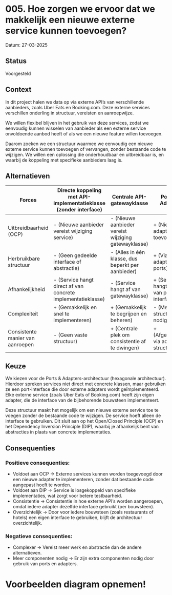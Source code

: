 # 005. Hoe zorgen we ervoor dat we makkelijk een nieuwe externe service kunnen toevoegen?
Datum: 27-03-2025

## Status
Voorgesteld

## Context
In dit project halen we data op via externe API’s van verschillende aanbieders, zoals Uber Eats en Booking.com. Deze externe services verschillen onderling in structuur, vereisten en aanroepwijze.

We willen flexibel blijven in het gebruik van deze services, zodat we eenvoudig kunnen wisselen van aanbieder als een externe service onvoldoende aanbod heeft of als we een nieuwe feature willen toevoegen.

Daarom zoeken we een structuur waarmee we eenvoudig een nieuwe externe service kunnen toevoegen of vervangen, zonder bestaande code te wijzigen. We willen een oplossing die onderhoudbaar en uitbreidbaar is, en waarbij de koppeling met specifieke aanbieders laag is.

## Alternatieven
| Forces | Directe koppeling met API-implementatieklasse (zonder interface) | Centrale API-gatewayklasse | Ports en Adapters |
|------------------------------|----------------|-----|--|
| Uitbreidbaarheid (OCP) | - (Nieuwe aanbieder vereist wijziging service) | - (Nieuwe aanbieder vereist wijziging gatewayklasse) | + (Nieuwe adapter toevoegen) |
| Herbruikbare structuur | - (Geen gedeelde interface of abstractie) | - (Alles in één klasse, dus beperkt per aanbieder) | + (Via adapters en ports) |
| Afhankelijkheid | - (Service hangt direct af van concrete implementatieklasse)| - (Service hangt af van gatewayklasse) | + (Service hangt alleen af van port-interface) |
| Complexiteit | + (Gemakkelijk en snel te implementeren) | + (Gemakkelijk te begrijpen en beheren) | - (Meer structuur nodig) |
| Consistente manier van aanroepen | - (Geen vaste structuur) | + (Centrale plek om consistentie af te dwingen) | + (Afgedwongen via adapter-structuur) |

## Keuze
We kiezen voor de Ports & Adapters-architectuur (hexagonale architectuur). Hierdoor spreken services niet direct met concrete klassen, maar gebruiken ze een port-interface die door externe adapters wordt geïmplementeerd. Elke externe service (zoals Uber Eats of Booking.com) heeft zijn eigen adapter, die de interface van de bijbehorende bouwsteen implementeert.

Deze structuur maakt het mogelijk om een nieuwe externe service toe te voegen zonder de bestaande code te wijzigen. De service hoeft alleen de interface te gebruiken. Dit sluit aan op het Open/Closed Principle (OCP) en het Dependency Inversion Principle (DIP), waarbij je afhankelijk bent van abstracties in plaats van concrete implementaties.

## Consequenties
### Positieve consequenties:
+ Voldoet aan OCP -> Externe services kunnen worden toegevoegd door een nieuwe adapter te implementeren, zonder dat bestaande code aangepast hoeft te worden.
+ Voldoet aan DIP -> Service is losgekoppeld van specifieke implementaties, wat zorgt voor betere testbaarheid.
+ Consistentie -> Consistentie in hoe externe API’s worden aangeroepen, omdat iedere adapter dezelfde interface gebruikt (per bouwsteen).
+ Overzichtelijk -> Door voor iedere bouwsteen (zoals restaurants of hotels) een eigen interface te gebruiken, blijft de architectuur overzichtelijk.
### Negatieve consequenties:
- Complexer -> Vereist meer werk en abstractie dan de andere alternatieven.
- Meer componenten nodig -> Er zijn extra componenten nodig door gebruik van ports en adapters.




# Voorbeelden diagram opnemen!
